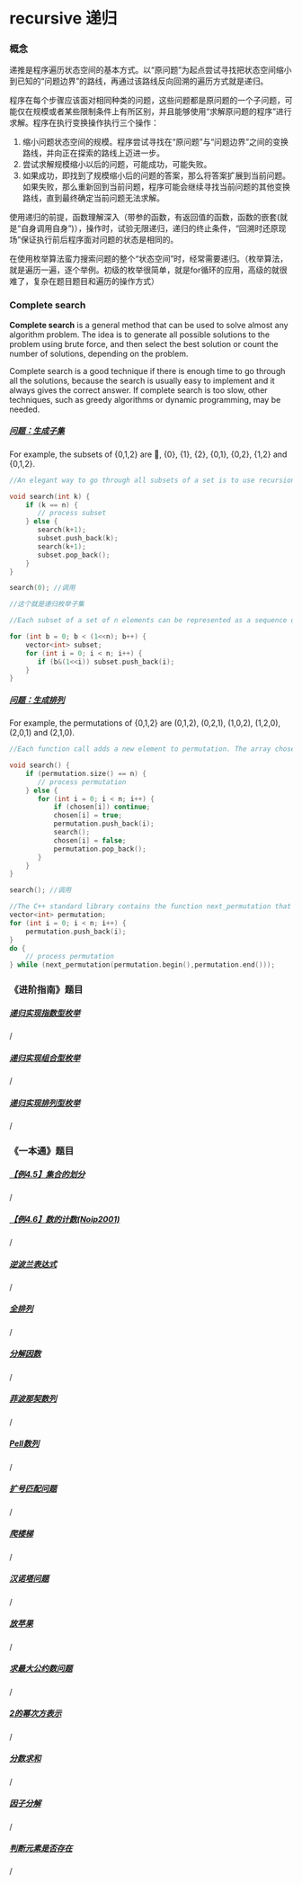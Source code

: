 # recursive 递归

### 概念

递推是程序遍历状态空间的基本方式。以“原问题”为起点尝试寻找把状态空间缩小到已知的“问题边界”的路线，再通过该路线反向回溯的遍历方式就是递归。

程序在每个步骤应该面对相同种类的问题，这些问题都是原问题的一个子问题，可能仅在规模或者某些限制条件上有所区别，并且能够使用“求解原问题的程序”进行求解。程序在执行变换操作执行三个操作：

1. 缩小问题状态空间的规模。程序尝试寻找在“原问题”与“问题边界”之间的变换路线，并向正在探索的路线上迈进一步。
2. 尝试求解规模缩小以后的问题，可能成功，可能失败。
3. 如果成功，即找到了规模缩小后的问题的答案，那么将答案扩展到当前问题。如果失败，那么重新回到当前问题，程序可能会继续寻找当前问题的其他变换路线，直到最终确定当前问题无法求解。



使用递归的前提，函数理解深入（带参的函数，有返回值的函数，函数的嵌套(就是“自身调用自身”)），操作时，试验无限递归，递归的终止条件，“回溯时还原现场”保证执行前后程序面对问题的状态是相同的。

在使用枚举算法蛮力搜索问题的整个“状态空间”时，经常需要递归。（枚举算法，就是遍历一遍，逐个举例。初级的枚举很简单，就是for循环的应用，高级的就很难了，复杂在题目题目和遍历的操作方式）

### Complete search

**Complete search** is a general method that can be used to solve almost any algorithm problem. The idea is to generate all possible solutions to the problem using brute force, and then select the best solution or count the number of solutions, depending on the problem.

Complete search is a good technique if there is enough time to go through all the solutions, because the search is usually easy to implement and it always gives the correct answer. If complete search is too slow, other techniques, such as greedy algorithms or dynamic programming, may be needed.

##### [问题：生成子集]()

For example, the subsets of {0,1,2} are 􏰀, {0}, {1}, {2}, {0,1}, {0,2}, {1,2} and {0,1,2}.

```cpp
//An elegant way to go through all subsets of a set is to use recursion

void search(int k) {
    if (k == n) {
       // process subset
    } else {
       search(k+1);
       subset.push_back(k);
       search(k+1);
       subset.pop_back();
	} 
}

search(0); //调用

//这个就是递归枚举子集
```

```cpp
//Each subset of a set of n elements can be represented as a sequence of n bits, which corresponds to an integer between 0...2n −1. The ones in the bit sequence indicate which elements are included in the subset.

for (int b = 0; b < (1<<n); b++) {
    vector<int> subset;
    for (int i = 0; i < n; i++) {
       if (b&(1<<i)) subset.push_back(i);
    }
}
```

##### [问题：生成排列]()

For example, the permutations of {0,1,2} are (0,1,2), (0,2,1), (1,0,2), (1,2,0), (2,0,1) and (2,1,0).

```cpp
//Each function call adds a new element to permutation. The array chosen indicates which elements are already included in the permutation. If the size of permutation equals the size of the set, a permutation has been generated.

void search() {
    if (permutation.size() == n) {
       // process permutation
    } else {
       for (int i = 0; i < n; i++) {
           if (chosen[i]) continue;
           chosen[i] = true;
           permutation.push_back(i);
           search();
           chosen[i] = false;
           permutation.pop_back();
       }
	} 
}

search(); //调用
```

```cpp
//The C++ standard library contains the function next_permutation that can be used for this
vector<int> permutation;
for (int i = 0; i < n; i++) {
    permutation.push_back(i);
}
do {
    // process permutation
} while (next_permutation(permutation.begin(),permutation.end()));
```



### 《进阶指南》题目

##### [递归实现指数型枚举](https://www.acwing.com/problem/content/94/)

/

##### [递归实现组合型枚举](https://www.acwing.com/problem/content/95/)

/

##### [递归实现排列型枚举](https://www.acwing.com/problem/content/96/)

/



### 《一本通》题目

##### [【例4.5】集合的划分](http://ybt.ssoier.cn:8088/problem_show.php?pid=1315)

/

##### [【例4.6】数的计数(Noip2001)](http://ybt.ssoier.cn:8088/problem_show.php?pid=1316)

/

##### [逆波兰表达式](http://ybt.ssoier.cn:8088/problem_show.php?pid=1198)

/

##### [全排列](http://ybt.ssoier.cn:8088/problem_show.php?pid=1199)

/

##### [分解因数](http://ybt.ssoier.cn:8088/problem_show.php?pid=1200)

/

##### [菲波那契数列](http://ybt.ssoier.cn:8088/problem_show.php?pid=1201)

/

##### [Pell数列](http://ybt.ssoier.cn:8088/problem_show.php?pid=1202)

/

##### [扩号匹配问题](http://ybt.ssoier.cn:8088/problem_show.php?pid=1203)

/

##### [爬楼梯](http://ybt.ssoier.cn:8088/problem_show.php?pid=1204)

/

##### [汉诺塔问题](http://ybt.ssoier.cn:8088/problem_show.php?pid=1205)

/

##### [放苹果](http://ybt.ssoier.cn:8088/problem_show.php?pid=1206)

/

##### [求最大公约数问题](http://ybt.ssoier.cn:8088/problem_show.php?pid=1207)

/

##### [2的幂次方表示](http://ybt.ssoier.cn:8088/problem_show.php?pid=1208)

/

##### [分数求和](http://ybt.ssoier.cn:8088/problem_show.php?pid=1209)

/

##### [因子分解](http://ybt.ssoier.cn:8088/problem_show.php?pid=1210)

/

##### [判断元素是否存在](http://ybt.ssoier.cn:8088/problem_show.php?pid=1211)

/